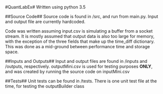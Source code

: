 #QuantLabEx#
Written using python 3.5

##Source Code##
Source code is found in /src, and run from main.py. Input and output file are currently hardcoded.

Code was written assuming input.csv is simulating a buffer from a socket stream. It is mostly assumed that output data is also too large for memory, with the exception of the three fields that make up the time_diff dictionary. This was done as a mid-ground between performance time and storage space.

##Inputs and Outputs##
Input and output files are found in /inputs and /outputs, respectively. outputMini.csv is used for testing purposes **ONLY**, and was created by running the source code on inputMini.csv

##Tests##
Unit tests can be found in /tests. There is one unit test file at the time, for testing the outputBuilder class
